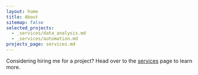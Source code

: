 ```yaml
---
layout: home
title: About
sitemap: false
selected_projects:
  - _services/data_analysis.md
  - _services/automation.md
projects_page: services.md
---
```


<!--author-->

Considering hiring me for a project? Head over to the [services](/services) page to learn more.

